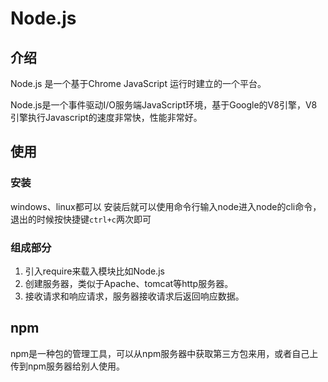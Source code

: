 # Node.js
## 介绍
  Node.js 是一个基于Chrome JavaScript 运行时建立的一个平台。
  
  Node.js是一个事件驱动I/O服务端JavaScript环境，基于Google的V8引擎，V8引擎执行Javascript的速度非常快，性能非常好。
## 使用
### 安装
  windows、linux都可以 安装后就可以使用命令行输入node进入node的cli命令，退出的时候按快捷键`ctrl+c`两次即可
### 组成部分
1. 引入require来载入模块比如Node.js
2. 创建服务器，类似于Apache、tomcat等http服务器。
3. 接收请求和响应请求，服务器接收请求后返回响应数据。
## npm
  npm是一种包的管理工具，可以从npm服务器中获取第三方包来用，或者自己上传到npm服务器给别人使用。
  
